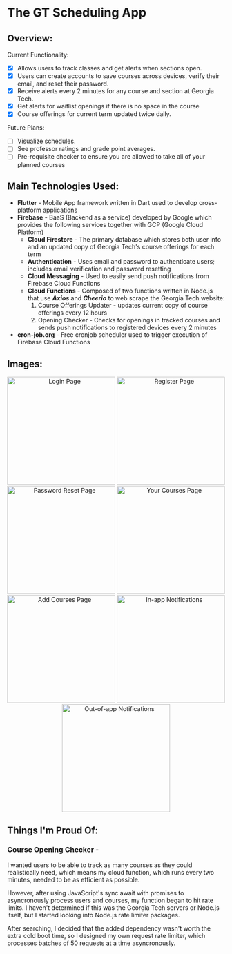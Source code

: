 # The GT Scheduling App

## Overview:

Current Functionality:
- [x] Allows users to track classes and get alerts when sections open.
- [x] Users can create accounts to save courses across devices, verify their email, and reset their password.
- [x] Receive alerts every 2 minutes for any course and section at Georgia Tech.
- [x] Get alerts for waitlist openings if there is no space in the course
- [x] Course offerings for current term updated twice daily.

Future Plans:
- [ ] Visualize schedules.
- [ ] See professor ratings and grade point averages.
- [ ] Pre-requisite checker to ensure you are allowed to take all of your planned courses

## Main Technologies Used:

* **Flutter** - Mobile App framework written in Dart used to develop cross-platform applications
* **Firebase** - BaaS (Backend as a service) developed by Google which provides the following services together with GCP (Google Cloud Platform)
  * **Cloud Firestore** - The primary database which stores both user info and an updated copy of Georgia Tech's course offerings for each term
  * **Authentication** - Uses email and password to authenticate users; includes email verification and password resetting
  * **Cloud Messaging** - Used to easily send push notifications from Firebase Cloud Functions
  * **Cloud Functions** - Composed of two functions written in Node.js that use _**Axios**_ and _**Cheerio**_ to web scrape the Georgia Tech website:
    1. Course Offerings Updater - updates current copy of course offerings every 12 hours
    2. Opening Checker - Checks for openings in tracked courses and sends push notifications to registered devices every 2 minutes
* **cron-job&#46;org** - Free cronjob scheduler used to trigger execution of Firebase Cloud Functions

## Images:

<div style="text-align: center">

  <img src="https://user-images.githubusercontent.com/61996677/100555528-285c6c80-326a-11eb-8237-75dd5a64401b.png" width="250" alt="Login Page">

  <img src="https://user-images.githubusercontent.com/61996677/100555541-3c07d300-326a-11eb-8528-7fcf951348db.png" width="250" alt="Register Page">

  <img src="https://user-images.githubusercontent.com/61996677/100555544-3f9b5a00-326a-11eb-9299-bcd46a3b8251.png" width="250" alt="Password Reset Page">

  <img src="https://user-images.githubusercontent.com/61996677/100555550-43c77780-326a-11eb-8810-f085f9d8227b.png" width="250" alt="Your Courses Page">

  <img src="https://user-images.githubusercontent.com/61996677/100555552-44f8a480-326a-11eb-953b-8cd4b7d051e9.png" width="250" alt="Add Courses Page">

  <img src="https://user-images.githubusercontent.com/61996677/100555555-488c2b80-326a-11eb-9ed1-87e9f2d6dfaf.png" width="250" alt="In-app Notifications">

  <img src="https://user-images.githubusercontent.com/61996677/100555875-6195dc00-326c-11eb-8aeb-de16fadd7eab.png" width="250" alt="Out-of-app Notifications">

</div>

## Things I'm Proud Of:

### **Course Opening Checker -**
I wanted users to be able to track as many courses as they could realistically need, which means my cloud function, which runs every two minutes, needed to be as efficient as possible.

However, after using JavaScript's sync await with promises to asyncronously process users and courses, my function began to hit rate limits. I haven't determined if this was the Georgia Tech servers or Node.js itself, but I started looking into Node.js rate limiter packages.

After searching, I decided that the added dependency wasn't worth the extra cold boot time, so I designed my own request rate limiter, which processes batches of 50 requests at a time asyncronously.

